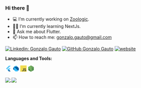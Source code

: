 ### Hi there 👋

<!--
**Gonzaa25/Gonzaa25** is a ✨ _special_ ✨ repository because its `README.md` (this file) appears on your GitHub profile.

Here are some ideas to get you started:

- 🔭 I’m currently working on ...
- 🌱 I’m currently learning ...
- 👯 I’m looking to collaborate on ...
- 🤔 I’m looking for help with ...
- 💬 Ask me about ...
- 📫 How to reach me: ...
- 😄 Pronouns: ...
- ⚡ Fun fact: ...
-->
- 💻 I’m currently working on [Zoologic](https://www.zoologic.com.ar/).
- 👨‍💻 I’m currently learning NextJs.
- 💬 Ask me about Flutter.
- 📫 How to reach me: gonzalo.gauto@gmail.com

[![Linkedin: Gonzalo Gauto](https://img.shields.io/badge/-GonzaloGauto-blue?style=flat-square&logo=Linkedin&logoColor=white&link=https://www.linkedin.com/in/gonzalo-martin-gauto-190b52152/)](https://www.linkedin.com/in/gonzalo-martin-gauto-190b52152/)
[![GitHub Gonzalo Gauto](https://img.shields.io/github/followers/Gonzaa25?label=follow&style=social)](https://github.com/Gonzaa25)
[![website](https://img.shields.io/badge/PortfolioWebsite-ggawebcv-2648ff?style=flat-square&logo=google-chrome)](http://gga-webcv.herokuapp.com/)

**Languages and Tools:**  

<code><img height="20" src="https://raw.githubusercontent.com/github/explore/80688e429a7d4ef2fca1e82350fe8e3517d3494d/topics/flutter/flutter.png"></code>
<code><img height="20" src="https://raw.githubusercontent.com/github/explore/80688e429a7d4ef2fca1e82350fe8e3517d3494d/topics/dart/dart.png"></code>
<code><img height="20" src="https://raw.githubusercontent.com/github/explore/80688e429a7d4ef2fca1e82350fe8e3517d3494d/topics/javascript/javascript.png"></code>
<code><img height="20" src="https://raw.githubusercontent.com/github/explore/80688e429a7d4ef2fca1e82350fe8e3517d3494d/topics/nodejs/nodejs.png"></code>    

<a href="https://github.com/Gonzaa25">
  <img align="center" src="https://github-readme-stats.vercel.app/api/top-langs/?username=Gonzaa25&theme=dark&hide_langs_below=1" />
</a>
<a href="https://github.com/Gonzaa25">
  <img align="center" src="https://github-readme-stats.vercel.app/api?username=Gonzaa25&show_icons=true&theme=dark&line_height=27" />
</a>